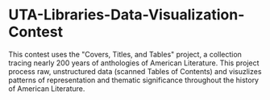 # UTA-Libraries-Data-Visualization-Contest
This contest uses the "Covers, Titles, and Tables" project, a collection tracing nearly 200 years of anthologies of American Literature. This project process raw, unstructured data (scanned Tables of Contents) and visuzlizes patterns of representation and thematic significance throughout the history of American Literature.

